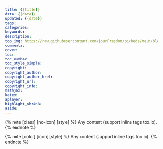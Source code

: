 ```yaml
---
title: {{title}}
date: {{date}}
updated: {{date}}
tags:
categories:
keywords:
description:
top_img: https://raw.githubusercontent.com/jourFreedom/picbeds/main/blog_imgs/8ea16b280878493e8b07cd4f33c4b465_9b9b8903ca754025ae8507dbb805525a_thumb.jpg
comments:
cover:
toc:
toc_number:
toc_style_simple:
copyright:
copyright_author:
copyright_author_href:
copyright_url:
copyright_info:
mathjax:
katex:
aplayer:
highlight_shrink:
aside:
---
```

<!-- title	【必需】文章標題
date	【必需】文章創建日期
updated	【可選】文章更新日期
tags	【可選】文章標籤
categories	【可選】文章分類
keywords	【可選】文章關鍵字
description	【可選】文章描述
top_img	【可選】文章頂部圖片
cover	【可選】文章縮略圖(如果沒有設置top_img,文章頁頂部將顯示縮略圖，可設為false/圖片地址/留空)
comments	【可選】顯示文章評論模塊(默認 true)
toc	【可選】顯示文章TOC(默認為設置中toc的enable配置)
toc_number	【可選】顯示toc_number(默認為設置中toc的number配置)
toc_style_simple	【可選】顯示 toc 簡潔模式
copyright	【可選】顯示文章版權模塊(默認為設置中post_copyright的enable配置)
copyright_author	【可選】文章版權模塊的文章作者
copyright_author_href	【可選】文章版權模塊的文章作者鏈接
copyright_url	【可選】文章版權模塊的文章連結鏈接
copyright_info	【可選】文章版權模塊的版權聲明文字
mathjax	【可選】顯示mathjax(當設置mathjax的per_page: false時，才需要配置，默認 false)
katex	【可選】顯示katex(當設置katex的per_page: false時，才需要配置，默認 false)
aplayer	【可選】在需要的頁面加載aplayer的js和css,請參考文章下面的音樂 配置
highlight_shrink	【可選】配置代碼框是否展開(true/false)(默認為設置中highlight_shrink的配置)
aside	【可選】顯示側邊欄 (默認 true) -->

{% note [class] [no-icon] [style] %}
Any content (support inline tags too.io).
{% endnote %}

<!-- class	【可選】標識，不同的標識有不同的配色
（ default / primary / success / info / warning / danger ）
no-icon	【可選】不顯示 icon
style	【可選】可以覆蓋配置中的 style
（simple/modern/flat/disabled） -->

{% note [color] [icon] [style] %}
Any content (support inline tags too.io).
{% endnote %}

<!-- color	【可選】顔色
(default / blue / pink / red / purple / orange / green)
icon	【可選】可配置自定義 icon (只支持 fontawesome 圖標, 也可以配置 no-icon )
style	【可選】可以覆蓋配置中的 style
（simple/modern/flat/disabled） -->

<!-- 
{% note 'fab fa-cc-visa' simple %}
你是刷 Visa 還是 UnionPay
{% endnote %}
{% note blue 'fas fa-bullhorn' simple %}
2021年快到了....
{% endnote %}
{% note pink 'fas fa-car-crash' simple %}
小心開車 安全至上
{% endnote %}
{% note red 'fas fa-fan' simple%}
這是三片呢？還是四片？
{% endnote %}
{% note orange 'fas fa-battery-half' simple %}
你是刷 Visa 還是 UnionPay
{% endnote %}
{% note purple 'far fa-hand-scissors' simple %}
剪刀石頭布
{% endnote %}
{% note green 'fab fa-internet-explorer' simple %}
前端最討厭的瀏覽器
{% endnote %} -->